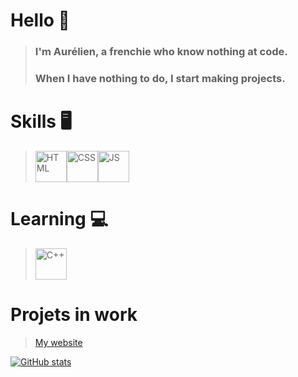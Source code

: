 # Hello 👋

> ### I'm Aurélien, a frenchie who know nothing at code.
> ### When I have nothing to do, I start making projects.

# Skills 🖥️

> <img src='https://upload.wikimedia.org/wikipedia/commons/thumb/3/38/HTML5_Badge.svg/1024px-HTML5_Badge.svg.png' alt="HTML" height='50'><img src='https://upload.wikimedia.org/wikipedia/commons/thumb/6/62/CSS3_logo.svg/1024px-CSS3_logo.svg.png' alt='CSS' height='50'><img src='https://upload.wikimedia.org/wikipedia/commons/6/6a/JavaScript-logo.png' alt='JS' height='50'>

# Learning 💻

> <img src='https://upload.wikimedia.org/wikipedia/commons/thumb/1/18/ISO_C%2B%2B_Logo.svg/306px-ISO_C%2B%2B_Logo.svg.png' alt="C++" height='50'>

# Projets in work 

> <a href="https://ilovemonster.neocities.org/">My website</a>

[![GitHub stats](https://github-readme-stats.vercel.app/api?username=flu3nc3)](https://github.com/flu3nc3)
